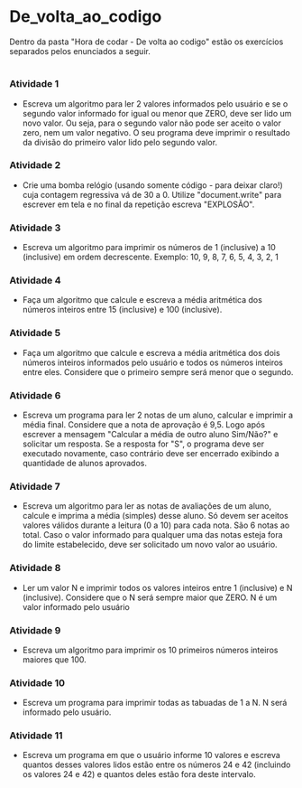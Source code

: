 # De_volta_ao_codigo
Dentro da pasta "Hora de codar - De volta ao codigo" estão os exercícios separados pelos enunciados a seguir.

#

### Atividade 1

- Escreva um algoritmo para ler 2 valores informados pelo usuário e se o segundo valor informado for igual ou menor que ZERO, deve ser lido um novo valor. Ou seja, para o segundo valor não pode ser aceito o valor zero, nem um valor negativo.  O seu programa deve imprimir o resultado da divisão do primeiro valor lido pelo segundo valor.

### Atividade 2

- Crie uma bomba relógio (usando somente código - para deixar claro!) cuja contagem regressiva vá de 30 a 0. Utilize "document.write" para escrever em tela e no final da repetição escreva "EXPLOSÃO".

### Atividade 3

- Escreva um algoritmo para imprimir os números de 1 (inclusive) a 10 (inclusive) em ordem decrescente.
Exemplo: 10, 9, 8, 7, 6, 5, 4, 3, 2, 1

### Atividade 4

- Faça um algoritmo que calcule e escreva a média aritmética dos números inteiros entre 15 (inclusive) e 100 (inclusive).

### Atividade 5

- Faça um algoritmo que calcule e escreva a média aritmética dos dois números inteiros informados pelo usuário e todos os números inteiros entre eles. Considere que o primeiro sempre será menor que o segundo.

### Atividade 6

- Escreva um programa para ler 2 notas de um aluno, calcular e imprimir a média final. Considere que a nota de aprovação é 9,5. Logo após escrever a mensagem "Calcular a média de outro aluno Sim/Não?" e solicitar um resposta. Se a resposta for "S", o programa deve ser executado novamente, caso contrário deve ser encerrado exibindo a quantidade de alunos aprovados.

### Atividade 7

- Escreva um algoritmo para ler as notas de avaliações de um aluno, calcule e imprima a média (simples) desse aluno. Só devem ser aceitos valores válidos durante a leitura (0 a 10) para cada nota. São 6 notas ao total.
Caso o valor informado para qualquer uma das notas esteja fora do limite estabelecido, deve ser solicitado um novo valor ao usuário. 

### Atividade 8

- Ler um valor N e imprimir todos os valores inteiros entre 1 (inclusive) e N (inclusive). Considere que o N será sempre maior que ZERO.
N  é um valor informado pelo usuário

### Atividade 9

- Escreva um algoritmo para imprimir os 10 primeiros números inteiros maiores que 100.

### Atividade 10

- Escreva um programa para imprimir todas as tabuadas de 1 a N. N será informado pelo usuário.

### Atividade 11

- Escreva um programa em que o usuário informe 10 valores e escreva quantos desses valores lidos estão entre os números 24 e 42 (incluindo os valores 24 e 42) e quantos deles estão fora deste intervalo.
